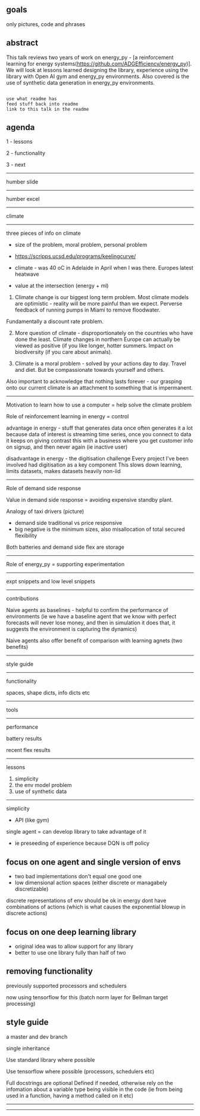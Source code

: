 ## goals

only pictures, code and phrases

## abstract

This talk reviews two years of work on energy_py - [a reinforcement learning for energy systems(https://github.com/ADGEfficiency/energy_py)].  We will look at lessons learned designing the library, experience using the library with Open AI gym and energy_py environments.  Also covered is the use of synthetic data generation in energy_py environments. 


```

use what readme has
feed stuff back into readme
link to this talk in the readme

```

## agenda

1 - lessons

2 - functionality

3 - next

--- 

humber slide

---

humber excel

---

climate

---

three pieces of info on climate
- size of the problem, moral problem, personal problem

- https://scripps.ucsd.edu/programs/keelingcurve/
- climate - was 40 oC in Adelaide in April when I was there.  Europes latest heatwave
- value at the intersection (energy + ml)

1. Climate change is our biggest long term problem.  Most climate models are optimistic - reality will be more painful than we expect.  Perverse feedback of running pumps in Miami to remove floodwater.

Fundamentally a discount rate problem.

2. More question of climate - disproportionately on the countries who have done the least.  Climate changes in northern Europe can actually be viewed as positive (if you like longer, hotter summers.  Impact on biodiversity (if you care about animals).

3. Climate is a moral problem - solved by your actions day to day.  Travel and diet.  But be compassionate towards yourself and others.

Also important to acknowledge that nothing lasts forever - our grasping onto our current climate is an attachment to something that is impermanent.

---

Motivation to learn how to use a computer = help solve the climate problem

Role of reinforcement learning in energy = control

advantage in energy - stuff that generates data once often generates it a lot
because data of interest is streaming time series, once you connect to data it keeps on giving
contrast this with a business where you get customer info on signup, and then never again (ie inactive user)

disadvantage in energy - the digitisation challenge
Every project I’ve been involved had digitisation as a key component
This slows down learning, limits datasets, makes datasets heavily non-iid

---

Role of demand side response 

Value in demand side response = avoiding expensive standby plant.  

Analogy of taxi drivers (picture)

- demand side traditional vs price responsive
- big negative is the minimum sizes, also misallocation of total secured flexibility

Both batteries and demand side flex are storage

---

Role of energy_py = supporting experimentation

---

expt snippets and low level snippets

---

contributions

Naive agents as baselines - helpful to confirm the performance of environments (ie we have a baseline agent that we know with perfect forecasts will never lose money, and then in simulation it does that, it suggests the environment is capturing the dynamics)

Naive agents also offer benefit of comparison with learning agnets (two benefits)

--- 

style guide

--- 

functionality

spaces, shape dicts, info dicts etc

--- 

tools

--- 

performance

battery results

recent flex results

---

lessons

1. simplicity
2. the env model problem
3. use of synthetic data

---

simplicity

- API (like gym)

single agent = can develop library to take advantage of it

- ie preseeding of experience because DQN is off policy

## focus on one agent and single version of envs
- two bad implementations don't equal one good one
- low dimensional action spaces (either discrete or managabely discretizable)

discrete representations of env should be ok in energy
dont have combinations of actions (which is what causes the exponential blowup in discrete actions)

## focus on one deep learning library

- original idea was to allow support for any library
- better to use one library fully than half of two

## removing functionality

previously supported processors and schedulers

now using tensorflow for this (batch norm layer for Bellman target processing)

## style guide

a master and dev branch

single inheritance

Use standard library where possible 

Use tensorflow where possible (processors, schedulers etc)

Full docstrings are optional
Defined if needed, otherwise rely on the infomation about a variable type being visible in the code (ie from being used in a function, having a method called on it etc)

---

---


